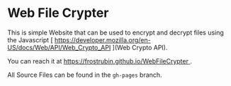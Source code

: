 Web File Crypter
================

This is simple Website that can be used to encrypt and decrypt files using the Javascript [ https://developer.mozilla.org/en-US/docs/Web/API/Web_Crypto_API ](Web Crypto API).

You can reach it at [ https://frostrubin.github.io/WebFileCrypter ](https://frostrubin.github.io/WebFileCrypter).

All Source Files can be found in the `gh-pages` branch.
